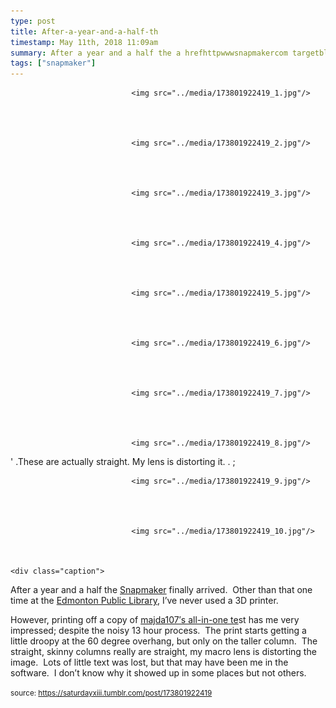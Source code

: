 ```yaml
---
type: post
title: After-a-year-and-a-half-th
timestamp: May 11th, 2018 11:09am
summary: After a year and a half the a hrefhttpwwwsnapmakercom targetblankSnapmakera finally arrived  Other than that one time at the a hrefHowever printing off a copy of a hrefhttpswwwthingiversecomthing2656594 targetblankmajda107′s allinone teast has me very impresse
tags: ["snapmaker"]
---
```



                               <img src="../media/173801922419_1.jpg"/>
                           

                                                                                                                           

                               <img src="../media/173801922419_2.jpg"/>
                           

                                                                                                                           

                               <img src="../media/173801922419_3.jpg"/>
                           

                                                                                                                           

                               <img src="../media/173801922419_4.jpg"/>
                           

                                                                                                                           

                               <img src="../media/173801922419_5.jpg"/>
                           

                                                                                                                           

                               <img src="../media/173801922419_6.jpg"/>
                           

                                                                                                                           

                               <img src="../media/173801922419_7.jpg"/>
                           

                                                                                                                           

                               <img src="../media/173801922419_8.jpg"/>
                           

                                                           
' .These are actually straight.  My lens is distorting it.  . 
;
                                                                                                                           

                               <img src="../media/173801922419_9.jpg"/>
                           

                                                                                                                           

                               <img src="../media/173801922419_10.jpg"/>
                           

                                                                                                                      <div class="caption">
After a year and a half the <a href="http://www.snapmaker.com" target="_blank">Snapmaker</a> finally arrived.  Other than that one time at the <a href="https://www.epl.ca/browse_program/makerspace/" target="_blank">Edmonton Public Library</a>, I’ve never used a 3D printer.

However, printing off a copy of <a href="https://www.thingiverse.com/thing:2656594" target="_blank">majda107′s all-in-one te</a>st has me very impressed; despite the noisy 13 hour process.  The print starts getting a little droopy at the 60 degree overhang, but only on the taller column.  The straight, skinny columns really are straight, my macro lens is distorting the image.  Lots of little text was lost, but that may have been me in the software.  I don’t know why it showed up in some places but not others.
 
                                    
                
                
                
                
                                
<small>source: https://saturdayxiii.tumblr.com/post/173801922419</small>